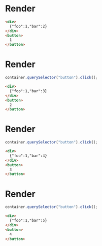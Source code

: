 # Render
```html
<div>
  {"foo":1,"bar":2}
</div>
<button>
  1
</button>
```


# Render
```js
container.querySelector("button").click();
```
```html
<div>
  {"foo":1,"bar":3}
</div>
<button>
  2
</button>
```


# Render
```js
container.querySelector("button").click();
```
```html
<div>
  {"foo":1,"bar":4}
</div>
<button>
  3
</button>
```


# Render
```js
container.querySelector("button").click();
```
```html
<div>
  {"foo":1,"bar":5}
</div>
<button>
  4
</button>
```

